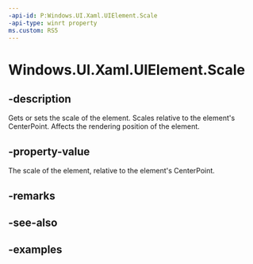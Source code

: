```yaml
---
-api-id: P:Windows.UI.Xaml.UIElement.Scale
-api-type: winrt property
ms.custom: RS5
---
```


<!-- Property syntax.
public Vector3 Scale { get;  set; }
-->

# Windows.UI.Xaml.UIElement.Scale

## -description
Gets or sets the scale of the element. Scales relative to the element's CenterPoint. Affects the rendering position of the element.



## -property-value

The scale of the element, relative to the element's CenterPoint.

## -remarks

## -see-also

## -examples

